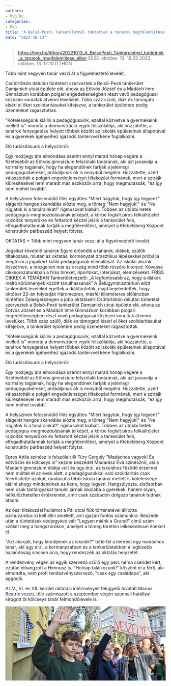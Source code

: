 ```yaml
---
authors:
- hvg.hu
categories:
- HVG
title: "A Belső-Pesti Tankerületnél tüntettek a tanárok megfélemlítése ellen"
date: "2022-10-13"
---
```


> https://hvg.hu/itthon/20221013_A_BelsoPesti_Tankeruletnel_tuntetnek_a_tanarok_megfelemlitese_ellen
> 2022. október. 13. 16:25 2022. október. 13. 17:10 ITTHON

Több mint negyven tanár veszi át a figyelmeztető levelét.

Csütörtökön délután tüntetést szerveztek a Belső-Pesti tankerület Damjanich utcai épülete elé, ahova az Eötvös József és a Madách Imre Gimnázium korábban polgári engedetlenségben részt vevő pedagógusai közösen vonultak átvenni levelüket. Több száz szülő, diák és támogató kíséri el őket szolidaritásukat kifejezve, a tankerület épületére pedig üzeneteket ragasztottak.

"Kötelességünk kiállni a pedagógusaink, ezáltal közvetve a gyermekeink mellett is"  mondta a demonstráció egyik felszólalója, aki hozzátette, a tanárok fenyegetése helyett többek között az iskolák épületeinek állapotával és a gyerekek igényeihez igazodó tantervvel kéne foglalkozni.

Élő tudósításunk a helyszínről:

Egy mozijegy ára  elmondása szerint ennyi marad hónap végére a fizetéséből az Eötvös gimnázium felszólaló tanárának, aki azt javasolja a kormány tagjainak, hogy ha elegendőnek tartják a jelenlegi pedagógusbéreket, próbáljanak ők is ennyiből megélni. Hozzátette, azért választották a polgári engedetlenséget tiltakozási formának, mert a sztrájk kiüresítésével nem maradt más eszközük arra, hogy megmutassák, "ez így nem mehet tovább".

A helyszínen felcsendülő Illés együttes "Miért hagytuk, hogy így legyen?" slágerét hangos skandálás előzte meg, a tömeg "Nem hagyjuk!" és "Ne rúgjátok ki a tanárainkat!" rigmusokat kiabált. Többen az utóbbi hetek pedagógus-megmozdulásának jelképét, a körbe foglalt piros felkiáltójelet rajzolták tenyerükre és feltartott kézzel jelzik a tankerület felé, elfogadhatatlannak tartják a megfélemlítést, amelyet a Klebelsberg Központ konstruktív párbeszéd helyett folytat.


OKTATÁS
+
Több mint negyven tanár veszi át a figyelmeztető levelét.


Jogaikat követelő tanárok
Egyre erősödik a tanárok, diákok, szülők tiltakozása, miután az oktatási kormányzat drasztikus lépésekkel próbálja megtörni a jogaikért kiálló pedagógusok ellenállását. Az iskolai akciók összérnek, a mozgalom már az ország mind több részére kiterjed. Kövesse cikksorozatunkban a friss híreket, riportokat, interjúkat, elemzéseket.
FRISS CIKKEK A TÉMÁBAN
Tankerületvezető: „A legfontosabb az, hogy a diákok méltó körülmények között tanulhassanak”
A Belügyminisztérium előtt tankerületi leveleket égettek a diáktüntetők, majd bejelentették, hogy október 23-án folytatják
Háromezren, másfél kilométeres élőláncban tüntettek Zalaegerszegen a jobb oktatásért
Csütörtökön délután tüntetést szerveztek a Belső-Pesti tankerület Damjanich utcai épülete elé, ahova az Eötvös József és a Madách Imre Gimnázium korábban polgári engedetlenségben részt vevő pedagógusai közösen vonultak átvenni levelüket. Több száz szülő, diák és támogató kíséri el őket szolidaritásukat kifejezve, a tankerület épületére pedig üzeneteket ragasztottak.

"Kötelességünk kiállni a pedagógusaink, ezáltal közvetve a gyermekeink mellett is"  mondta a demonstráció egyik felszólalója, aki hozzátette, a tanárok fenyegetése helyett többek között az iskolák épületeinek állapotával és a gyerekek igényeihez igazodó tantervvel kéne foglalkozni.

Élő tudósításunk a helyszínről:


Egy mozijegy ára  elmondása szerint ennyi marad hónap végére a fizetéséből az Eötvös gimnázium felszólaló tanárának, aki azt javasolja a kormány tagjainak, hogy ha elegendőnek tartják a jelenlegi pedagógusbéreket, próbáljanak ők is ennyiből megélni. Hozzátette, azért választották a polgári engedetlenséget tiltakozási formának, mert a sztrájk kiüresítésével nem maradt más eszközük arra, hogy megmutassák, "ez így nem mehet tovább".

A helyszínen felcsendülő Illés együttes "Miért hagytuk, hogy így legyen?" slágerét hangos skandálás előzte meg, a tömeg "Nem hagyjuk!" és "Ne rúgjátok ki a tanárainkat!" rigmusokat kiabált. Többen az utóbbi hetek pedagógus-megmozdulásának jelképét, a körbe foglalt piros felkiáltójelet rajzolták tenyerükre és feltartott kézzel jelzik a tankerület felé, elfogadhatatlannak tartják a megfélemlítést, amelyet a Klebelsberg Központ konstruktív párbeszéd helyett folytat.


Epres Attila színész is felszólalt
© Túry Gergely
"Madáchos vagyok! És eötvösös és kölcseys is"  kezdte beszédét Madarász Éva színésznő, aki a Madách gimnázium diákja volt és úgy érzi, az iskolához fűződő érzelmei nem múltak el az évek alatt, a pedagógusokkal való szolidaritás csak felerősítette azokat, ráadásul a többi iskola tanárai mellett is kötelessége kiállni  ahogy mindenkinek az kéne, hogy legyen. Hangsúlyozta, elsősorban nem csak tantárgyakat tanulni járnak iskolába a gyerekek, hanem olyan, nélkülözhetetlen értékrendet, amit csak szabadon dolgozó tanárok tudnak átadni.

Az őszi tiltakozási hullámot a Pál utcai fiúk történetével állította párhuzamba: ki kell állni amellett, ami igazán fontos számunkra. Beszéde után a tüntetések védjegyévé vált "Legyen miénk a Grund!" című szám szólalt meg a hangszórókon, amelyet a tömeg töretlen lelkesedéssel énekelt el.

"Azt akarják, hogy kiürüljenek az iskolák?"  tette fel a kérdést egy madáchos tanár, aki úgy érzi, a kormányzatban és a tankerületekben a legkisebb hajlandóság sincsen arra, hogy rendezzék az oktatás helyzetét.

A rendezvény végén az egyik szervező szülő egy perc néma csendet kért, ezután elhangzott a Himnusz is. "Holnap találkozunk!"  köszönt el a férfi, aki elmondta, nem profi rendezvényszervező, "csak egy családapa", aki aggódik.

Az V., VI. és VII. kerület oktatási intézményeit felügyelő hivatalt Marosi Beatrix vezeti, tőle származott a szeptember végén azonnali hatállyal kirúgott öt kölcseys tanár felmondólevele is.

![Kinga kék kockás ingben fehér blúzos lány mögött](../../graphics/hvg-20221013-a.jpg)
